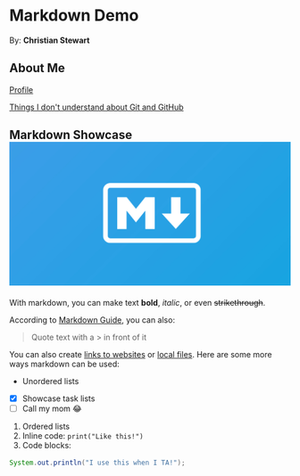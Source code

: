# Markdown Demo

By: **Christian Stewart**

## About Me

[Profile](https://github.com/ctstewart/ctstewart/blob/main/README.md)

[Things I don't understand about Git and GitHub](https://github.com/ctstewart/ThingsIDontUnderstand.git)

## Markdown Showcase ![Markdown Logo](./markdown-guide-og.jpg)

With markdown, you can make text **bold**, _italic_, or even ~~strikethrough~~.

According to [Markdown Guide](https://www.markdownguide.org/cheat-sheet/), you can also:

> Quote text with a > in front of it

You can also create [links to websites](https://github.com/CS302spr23/hw-4-ctstewart) or [local files](./README.md). Here are some more ways markdown can be used:

-   Unordered lists
-   [x] Showcase task lists
-   [ ] Call my mom :joy:

1. Ordered lists
1. Inline code: `print("Like this!")`
1. Code blocks:

```java
System.out.println("I use this when I TA!");
```
